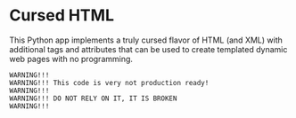 # Cursed HTML

This Python app implements a truly cursed flavor of HTML (and XML) with additional tags and attributes that can be used to create templated dynamic web pages with no programming.

```
WARNING!!!
WARNING!!! This code is very not production ready!
WARNING!!!
WARNING!!! DO NOT RELY ON IT, IT IS BROKEN
WARNING!!!
```